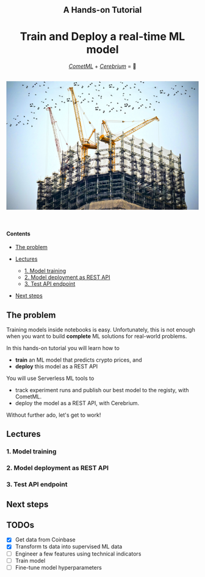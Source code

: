 <div align="center">
    <h2>A Hands-on Tutorial</h2>
    <h1>Train and Deploy a real-time ML model</h1>
    <i><a href="https://www.comet.com/site/">CometML</a></i> + <i><a href="https://www.cerebrium.ai/">Cerebrium</a></i> = 🚀
</div>
<br />
<p align="center">
  <img src="images/header.jpg" width='600' />
</p>

<br />


#### Contents
- [The problem](#the-problem)
- [Lectures](#lectures)
    - [1. Model training](#1-model-training)
    - [2. Model deployment as REST API](#2-model-deployment-as-rest-api)
    - [3. Test API endpoint](#3-test-api-endpoint)

- [Next steps](#next-steps)

## The problem
Training models inside notebooks is easy. Unfortunately, this is not enough when you want to build **complete** ML solutions for real-world problems.

In this hands-on tutorial you will learn how to
- **train** an ML model that predicts crypto prices, and
- **deploy** this model as a REST API

You will use Serverless ML tools to
- track experiment runs and publish our best model to the registy, with CometML.
- deploy the model as a REST API, with Cerebrium.

Without further ado, let's get to work!

## Lectures

### 1. Model training

### 2. Model deployment as REST API

### 3. Test API endpoint

## Next steps

## TODOs
- [x] Get data from Coinbase
- [x] Transform ts data into supervised ML data
- [ ] Engineer a few features using technical indicators
- [ ] Train model
- [ ] Fine-tune model hyperparameters